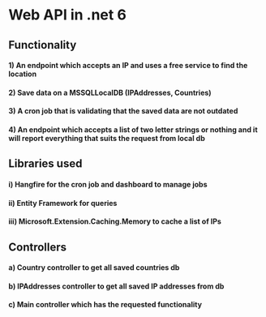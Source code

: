 
# Web API in .net 6

## __Functionality__
#### 1) An endpoint which accepts an IP and uses a free service to find the location
#### 2) Save data on a MSSQLLocalDB (IPAddresses, Countries)
#### 3) A cron job that is validating that the saved data are not outdated
#### 4) An endpoint which accepts a list of two letter strings or nothing and it will report everything that suits the request from local db

## __Libraries used__
####   i) Hangfire for the cron job and dashboard to manage jobs
####  ii) Entity Framework for queries
#### iii) Microsoft.Extension.Caching.Memory to cache a list of IPs

## __Controllers__
#### a) Country controller to get all saved countries db
#### b) IPAddresses controller to get all saved IP addresses from db
#### c) Main controller which has the requested functionality
